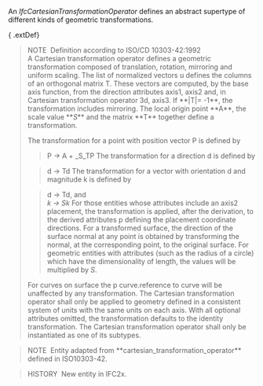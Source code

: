 An _IfcCartesianTransformationOperator_ defines an abstract supertype of different kinds of geometric transformations.

{ .extDef}
> NOTE&nbsp; Definition according to ISO/CD 10303-42:1992  
> A Cartesian transformation operator defines a geometric transformation composed of translation, rotation, mirroring and uniform scaling. The list of normalized vectors u defines the columns of an orthogonal matrix T. These vectors are computed, by the base axis function, from the direction attributes axis1, axis2 and, in Cartesian transformation operator 3d, axis3. If \*\*|T|= -1\*\*, the transformation includes mirroring. The local origin point \*\*A\*\*, the scale value \*\*_S_\*\* and the matrix \*\*T\*\* together define a transformation.  
>   
> The transformation for a point with position vector P is defined by 
>> P -&gt; A + _S_TP
> The transformation for a direction d is defined by
> 
>> d -&gt; Td
> The transformation for a vector with orientation d and magnitude k is defined by
> 
>> d -&gt; Td, and  
>> _k -&gt; Sk_
> For those entities whose attributes include an axis2 placement, the transformation is applied, after the derivation, to the derived attributes p defining the placement coordinate directions. For a transformed surface, the direction of the surface normal at any point is obtained by transforming the normal, at the corresponding point, to the original surface. For geometric entities with attributes (such as the radius of a circle) which have the dimensionality of length, the values will be multiplied by _S_.
> 
> For curves on surface the p curve.reference to curve will be unaffected by any transformation. The Cartesian transformation operator shall only be applied to geometry defined in a consistent system of units with the same units on each axis. With all optional attributes omitted, the transformation defaults to the identity transformation. The Cartesian transformation operator shall only be instantiated as one of its subtypes.
> 


> NOTE&nbsp; Entity adapted from \*\*cartesian_transformation_operator\*\* defined in ISO10303-42.

> HISTORY&nbsp; New entity in IFC2x.
